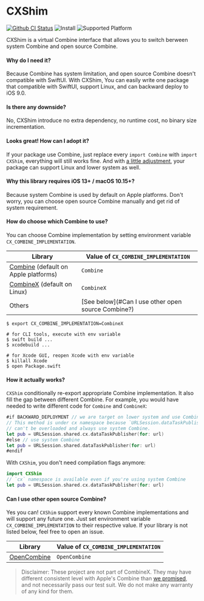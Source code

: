 # CXShim

[![Github CI Status](https://github.com/cx-org/CXShim/workflows/CI/badge.svg)](https://github.com/cx-org/CXShim/actions)
![Install](https://img.shields.io/badge/install-Swift_Package_Manager-ff69b4)
![Supported Platform](https://img.shields.io/badge/platform-Linux%20%7C%20macOS%20%7C%20iOS%20%7C%20watchOS%20%7C%20tvOS-lightgrey)

CXShim is a virtual Combine interface that allows you to switch berween system Combine and open source Combine.

#### Why do I need it?

Because Combine has system limitation, and open source Combine doesn't compatible with SwiftUI. With CXShim, You can easily write one package that compatible with SwiftUI, support Linux, and can backward deploy to iOS 9.0.

#### Is there any downside?

No, CXShim introduce no extra dependency, no runtime cost, no binary size incrementation.

#### Looks great! How can I adopt it?

If your package use Combine, just replace every `import Combine` with `import CXShim`, everything will still works fine. And with [a little adjustment](https://github.com/cx-org/CombineX/wiki/Combine-Migration-Guide), your package can support Linux and lower system as well.

#### Why this library requires iOS 13+ / macOS 10.15+?

Because system Combine is used by default on Apple platforms. Don't worry, you can choose open source Combine manually and get rid of system requirement.

#### How do choose which Combine to use?

You can choose Combine implementation by setting environment variable `CX_COMBINE_IMPLEMENTATION`.

Library | Value of `CX_COMBINE_IMPLEMENTATION`
--- | ---
[Combine](https://developer.apple.com/documentation/combine) (default on Apple platforms) | `Combine`
[CombineX](https://github.com/cx-org/CombineX) (default on Linux) | `CombineX`
Others | [See below](#Can I use other open source Combine?)

```shell
$ export CX_COMBINE_IMPLEMENTATION=CombineX

# for CLI tools, execute with env variable
$ swift build ...
$ xcodebuild ...

# for Xcode GUI, reopen Xcode with env variable
$ killall Xcode
$ open Package.swift
```

#### How it actually works?

`CXShim` conditionally re-export appropriate Combine implementation. It also fill the gap between different Combine. For example, you would have needed to write different code for `Combine` and `CombineX`:

```swift
#if BACKWARD_DEPLOYMENT // we are target on lower system and use CombineX
// This method is under cx namespace because `URLSession.dataTaskPublisher` 
// can't be overloaded and always use system Combine.
let pub = URLSession.shared.cx.dataTaskPublisher(for: url)
#else // use system Combine
let pub = URLSession.shared.dataTaskPublisher(for: url)
#endif
```

With `CXShim`, you don't need compilation flags anymore:

```swift
import CXShim
// `cx` namespace is available even if you're using system Combine
let pub = URLSession.shared.cx.dataTaskPublisher(for: url)
```

#### Can I use other open source Combine?

Yes you can! `CXShim` support every known Combine implementations and will support any future one. Just set environment variable `CX_COMBINE_IMPLEMENTATION` to their respective value. If your library is not listed below, feel free to open an issue.

Library | Value of `CX_COMBINE_IMPLEMENTATION`
--- | ---
[OpenCombine](https://github.com/broadwaylamb/OpenCombine) | `OpenCombine`

> Disclaimer: These project are not part of CombineX. They may have different consistent level with Apple's Combine than [we promised](https://github.com/cx-org/CombineX/wiki/Combine-Consistency), and not necessarily pass our test suit. We do not make any warranty of any kind for them.
